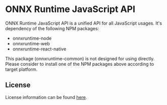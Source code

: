 # ONNX Runtime JavaScript API

ONNX Runtime JavaScript API is a unified API for all JavaScript usages. It's dependency of the following NPM packages:

- onnxruntime-node
- onnxruntime-web
- onnxruntime-react-native

This package (onnxruntime-common) is not designed for using directly. Please consider to install one of the NPM packages above according to target platform.

## License

License information can be found [here](../../README.md#license).
